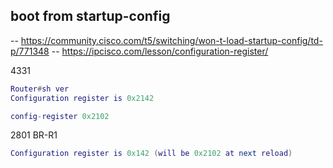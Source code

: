 ## boot from startup-config
-- https://community.cisco.com/t5/switching/won-t-load-startup-config/td-p/771348
-- https://ipcisco.com/lesson/configuration-register/

4331
```lua
Router#sh ver
Configuration register is 0x2142
```
```lua
config-register 0x2102
```

2801 BR-R1
```lua
Configuration register is 0x142 (will be 0x2102 at next reload)
```

